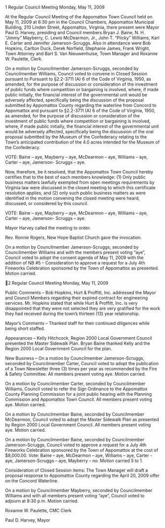 1  Regular Council Meeting
Monday, May 11, 2009

At the Regular Council Meeting of the Appomattox Town Council held on May 11, 2009 at 6:30
pm in the Council Chambers, Appomattox Municipal Building, 210 Linden Street, Appomattox,
Virginia, there present were Mayor Paul D. Harvey, presiding and Council members Bryan J.
Baine, N. H. “Jimmy” Mayberry, C. Lewis McDearmon, Jr., John T. “Plicky” Williams, Karl E.
Carter and Jennifer Jamerson-Scruggs.   Also in attendance were Bob Hopkins, Carlton Duck,
Derek Norfield, Stephanie James, Frank Wright, Town Attorney and Bart S. Van Nieuwenhuise,
Town Manager and Roxanne W. Paulette, Clerk.

On a motion by Councilmember Jamerson-Scruggs, seconded by Councilmember Williams,
Council voted to convene in Closed Session pursuant to Pursuant to §2.2-3711 (A) 6 of the Code
of Virginia, 1950, as amended, for the purpose of discussion or consideration of the investment
of public funds where competition or bargaining is involved, where, if made public initially, the
financial interest of the governmental unit would be adversely affected, specifically being the
discussion of the proposal submitted by Appomattox County regarding the waterline from
Concord to Appomattox and pursuant to §2.2-3711 (A) 6 of the Code of Virginia, 1950, as
amended, for the purpose of discussion or consideration of the investment of public funds where
competition or bargaining is involved, where, if made public initially, the financial interest of the
governmental unit would be adversely affected,  specifically being the discussion of the oral
proposal submitted by the Museum of the Confederacy relating to the Town’s anticipated
contribution of  the 4.0 acres intended for the Museum of the Confederacy.

VOTE:
Baine – aye, Mayberry – aye, McDearmon – aye, Williams – aye, Carter – aye, Jamerson-
Scruggs – aye.

Now, therefore, be it resolved, that the Appomattox Town Council hereby certifies that to the
best of each members knowledge: (1) Only public business matters lawfully exempted from open
meetings requirements by Virginia law were discussed in the closed meeting to which this
certificate resolution applies, and (2) only such public business matters as were identified in the
motion convening the closed meeting were heard, discussed, or considered by this council.

VOTE:
Baine – aye, Mayberry – aye, McDearmon – aye, Williams – aye, Carter – aye, Jamerson-
Scruggs – aye.

Mayor Harvey called the meeting to order.

Rev. Ronnie Rogers, New Hope Baptist Church gave the invocation.

On a motion by Councilmember Jamerson-Scruggs, seconded by Councilmember Williams and
with the members present voting “aye”, Council voted to adopt the consent agenda of May 11,
2009 with the addition of NB #5 – Consideration to approve a request for a July 4th Fireworks
Celebration sponsored by the Town of Appomattox  as presented.  Motion carried.

2  Regular Council Meeting
Monday, May 11, 2009

Public Comments –
Bob Hopkins, Hurt & Proffitt, Inc. addressed the Mayor and Council Members regarding their
expired contract for engineering services.  Mr. Hopkins stated that while Hurt & Proffitt, Inc. is
very disappointed that they were not selected they are very gratified for the work they had
received during the town’s thirteen (13) year relationship.

Mayor’s Comments – Thanked staff for their continued diligences while being short staffed.

Appearances – Kelly Hitchcock, Region 2000 Local Government Council presented the Master
Sidewalk Plan.  Bryan Baine thanked Kelly and the Region 2000 Local Government Council for
the plan.

New Business –
On a motion by Councilmember Jamerson-Scruggs, seconded by Councilmember Carter,
Council voted to adopt the publication of a Town Newsletter three (3) times per year as
recommended by the Fire & Safety Committee.  All members present voting  aye.  Motion
carried.

On a motion by Councilmember Carter, seconded by Councilmember Williams, Council voted to
refer the Sign Ordinance to the Appomattox County Planning Commission for a joint public
hearing with the Planning Commission and Appomattox Town Council.  All members present
voting aye.  Motion carried.

On a motion by Councilmember Baine, seconded by Councilmember McDearmon, Council
voted to adopt the Master Sidewalk Plan as presented by Region 2000 Local Government
Council.  All members present voting aye.  Motion carried.

On a motion by Councilmember Baine, seconded by Councilmember Jamerson-Scruggs, Council
voted to approve a request for a July 4th Fireworks Celebration sponsored by the Town of
Appomattox at the cost of $8,000.00.  Vote:  Baine – aye, McDearmon – aye, Williams – aye,
Carter - aye, Jamerson-Scruggs – aye, Mayberry – no.  Motion carried 5 to 1.

Consideration of Closed Session items:
The Town Manager will draft a proposal response to Appomattox County regarding the April 20,
2009 offer on the Concord Waterline.

On a motion by Councilmember Mayberry, seconded by Councilmember Williams and with all
members present voting “aye”, Council voted to adjourn at 8:30 p.m.  Motion carried.

Roxanne W. Paulette, CMC
Clerk

Paul D. Harvey,
Mayor

